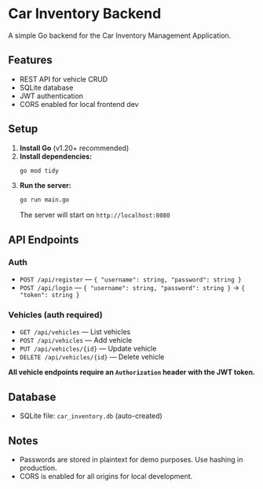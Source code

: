 # Car Inventory Backend

A simple Go backend for the Car Inventory Management Application.

## Features
- REST API for vehicle CRUD
- SQLite database
- JWT authentication
- CORS enabled for local frontend dev

## Setup

1. **Install Go** (v1.20+ recommended)
2. **Install dependencies:**
   ```sh
   go mod tidy
   ```
3. **Run the server:**
   ```sh
   go run main.go
   ```
   The server will start on `http://localhost:8080`

## API Endpoints

### Auth
- `POST /api/register` — `{ "username": string, "password": string }`
- `POST /api/login` — `{ "username": string, "password": string }` → `{ "token": string }`

### Vehicles (auth required)
- `GET /api/vehicles` — List vehicles
- `POST /api/vehicles` — Add vehicle
- `PUT /api/vehicles/{id}` — Update vehicle
- `DELETE /api/vehicles/{id}` — Delete vehicle

**All vehicle endpoints require an `Authorization` header with the JWT token.**

## Database
- SQLite file: `car_inventory.db` (auto-created)

## Notes
- Passwords are stored in plaintext for demo purposes. Use hashing in production.
- CORS is enabled for all origins for local development. 